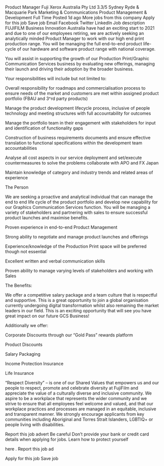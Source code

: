 ---
---

Product Manager
Fuji Xerox Australia Pty Ltd
3.3/5
Sydney
Ryde &amp; Macquarie Park
Marketing &amp; Communications
Product Management &amp; Development
Full Time
Posted 
1d ago
More jobs from this company
Apply for this job
Save job
Email
Facebook
Twitter
LinkedIn
Job description
FUJIFILM Business Innovation Australia have had an exciting start to 2021 and due to one of our employees retiring, we are actively seeking an analytically minded Product Manager to work with our high end print production range. You will be managing the full end-to-end product life-cycle of our hardware and software product range with national coverage. 
 
You will assist in supporting the growth of our Production Print/Graphic Communication Services business by evaluating new offerings, managing their launch and driving their adoption by the broader business. 
 
Your responsibilities will include but not limited to:
 
Overall responsibility for roadmaps and commercialisation process to ensure needs of the market and customers are met within assigned product portfolio (FBAU and 3^rd party products)
 
Manage the product development lifecycle process, inclusive of people technology and meeting structures with full accountability for outcomes
 
Manage the portfolio team in their engagement with stakeholders for input and identification of functionality gaps
 
Construction of business requirements documents and ensure effective translation to functional specifications within the development team accountabilities
 
Analyse all cost aspects in our service deployment and set/execute countermeasures to solve the problems collaborate with APO and FX Japan
 
Maintain knowledge of category and industry trends and related areas of experience
 
 
The Person
 
We are seeking a proactive and analytical individual that can manage the end to end life cycle of the product portfolio and develop new capability for our Graphics Communication Services function. You will be managing a variety of stakeholders and partnering with sales to ensure successful product launches and maximise benefits. 
 
Proven experience in end-to-end Product Management
 
Strong ability to negotiate and manage product launches and offerings
 
Experience/knowledge of the Production Print space will be preferred though not essential
 
Excellent written and verbal communication skills
 
Proven ability to manage varying levels of stakeholders and working with Sales
 
 
The Benefits:
 
 
We offer a competitive salary package and a team culture that is respectful and supportive. This is a great opportunity to join a global organisation currently undergoing digital transformation whilst also remaining the market leaders in our field. This is an exciting opportunity that will see you have great impact on our future GCS Business! 
 
 
Additionally we offer:
 
Corporate Discounts through our “Gold Pass” rewards platform
 
Product Discounts
 
Salary Packaging
 
Income Protection Insurance
 
Life Insurance
 
 
“Respect Diversity” – is one of our Shared Values that empowers us and our people to respect, promote and celebrate diversity at FujiFilm and appreciate the value of a culturally diverse and inclusive community. We aspire to be a workplace that represents the wider community and we strive to ensure that all employees feel welcome and valued, and that our workplace practices and processes are managed in an equitable, inclusive and transparent manner. We strongly encourage applicants from key communities including Aboriginal and Torres Strait Islanders, LGBTIQ+ or people living with disabilities. 



Report this job advert
Be careful
Don’t provide your bank or credit card details when applying for jobs.
Learn how to protect yourself
 
here
.
Report this job ad
 
Apply for this job
Save job
